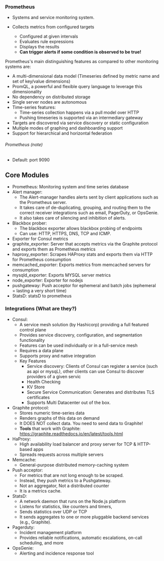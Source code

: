 ### Prometheus

- Systems and service monitoring system.

- Collects metrics from configured targets
    - Configured at given intervals
    - Evaluates rule expressions
    - Displays the results
    - **Can trigger alerts if some condition is observed to be true!**

Prometheus's main distinguishing features as compared to other 
monitoring systems are:

- A multi-dimensional data model (Timeseries defined by metric name and set of key/value dimensions)
- PromQL, a powerful and flexible query language to leverage this dimensionality
- No dependency on distributed storage
- Single server nodes are autonomous
- Time-series features: 
    - Time-series collection happens via a pull model over HTTP
    - Pushing timeseries is supported via an intermediary gateway
- Targets are discovered via service discovery or static configuration
- Multiple modes of graphing and dashboarding support
- Support for hierarchical and horizontal federation

###### Prometheus (note)

- Default: port 9090

## Core Modules
- Prometheus: Monitoring system and time series database
- Alert manager: 
    - The Alert-manager handles alerts sent by 
    client applications such as the Prometheus server. 
    - It takes care of de-duplicating, grouping, and routing them 
    to the correct receiver integrations such as email, PagerDuty, 
    or OpsGenie. 
    - It also takes care of silencing and inhibition of alerts.
- Blackbox prober:
    - The blackbox exporter allows blackbox probing of endpoints 
    - Can use: HTTP, HTTPS, DNS, TCP and ICMP. 
- Exporter for Consul metrics
- graphite_exporter: Server that accepts metrics via the Graphite protocol and exports them as Prometheus metrics
- haproxy_exporter: Scrapes HAProxy stats and exports them via HTTP for Prometheus consumption
- memcached_exporter: Exports metrics from memcached servers for consumption
- mysqld_exporter: Exports MYSQL server metrics
- node_exporter: Exporter for nodejs
- pushgateway: Push acceptor for ephemeral and batch jobs (ephemeral = lasting a very short time)
- StatsD: statsD to prometheus

### Integrations (What are they?)

- Consul: 
    - A service mesh solution (by Hashicorp) providing a full featured control plane
    - Provides service discovery, configuration, and segmentation functionality
    - Features can be used individually or in a full-service mesh
    - Requires a data plane
    - Supports proxy and native integration
    - Key Features
        - Service discovery:
            Clients of Consul can register a service (such as api or mysqL), other clients can use Consul to discover providers of a given servic
        - Health Checking
        - KV Store
        - Secure Service Communication: Generates and distributes TLS certificates
        - Supports Multi Datacenter out of the box.
- Graphite protocol: 
    - Stores numeric time-series data
    - Renders graphs of this data on demand
    - It DOES NOT collect data. You need to send data to Graphite!
    - **Tools** that work with Graphite: https://graphite.readthedocs.io/en/latest/tools.html
- HaProxy: 
    - High availability load balancer and proxy server for TCP & HTTP-based apps
    - Spreads requests across multiple servers
- Memcache: 
    - General-purpose distributed memory-caching system
- Push acceptor: 
    - For metrics that are not long enough to be scraped. 
    - Instead, they push metrics to a Pushgateway.
    - Not an aggregator, Not a distributed counter
    - It is a metrics cache.
- StatsD: 
    - A network daemon that runs on the Node.js platform
    - Listens for statistics, like counters and timers,
    - Sends statistics over UDP or TCP
    - It sends aggregates to one or more pluggable backend services (e.g., Graphite).
- Pagerduty:
    - Incident management platform
    - Provides reliable notifications, automatic escalations, on-call scheduling, and more
- OpsGenie: 
    - Alerting and incidence response tool
